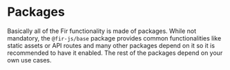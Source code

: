 # Packages

Basically all of the Fir functionality is made of packages. While not mandatory, the `@fir-js/base` package provides common functionalities like static assets or API routes and many other packages depend on it so it is recommended to have it enabled. The rest of the packages depend on your own use cases.
